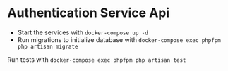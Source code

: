 # Authentication Service Api

- Start the services with `docker-compose up -d`
- Run migrations to initialize database with `docker-compose exec phpfpm php artisan migrate`


Run tests with `docker-compose exec phpfpm php artisan test`
